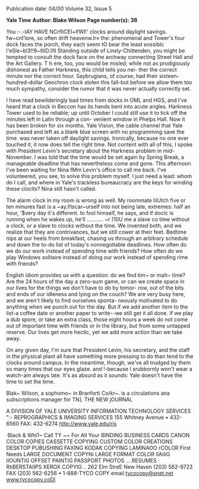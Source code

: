 Publication date: 04/00
Volume 32, Issue 5

**Yale Time**
**Author: Blake Wilson**
**Page number(s): 38**

You :-.-lAY HAVE NCrfliCEI+ifWI!' 
clocks around 
daylight savings. fw~cnl'lore, 
so often drift heavenw.lr« 
the: phenomenal and 
Tower's four dock faces 
the porch, they each seem tO 
bear the least eossiblc l'eSle~bl3!!9~llliD.I!II 
Standing outside of Linsly-Chittenden, you might be tempted to 
consult the dock face on the archway connecting Street Hall and 
the Art Gallery. T h ere, too, you would be misled; while not as 
prodigiously dishonest as Father Harkness, this child tells you nei-
ther the correct minute nor the correct hour. Saybrugians, of 
course, had their sixteen-hundred-dollar Geochron clock stolen this 
fall-but before we allow them too much sympathy, consider the 
rumor that it was never actually correctly set. 

I have read bewilderingly bad times from docks in OML and 
HGS, and I've heard that a clock in Beccon has its hands bent into 
acute angles. Harkness Tower used to be reliable; up until October 
I could still use it to tick off the minutes left in Latin through a con-
venient window in Phelps Hall. Now it has been broken for six 
months. Yale Vision, the cable channel that Yale purchased and left 
as a blank blue screen with no programming save the time. was 
never taken off daylight savings. Ironically, because no one ever 
touched it, it now does tell the right time. Not content with all of 
this, I spoke with President Levin's secretary about the Harkness 
problem in mid-November. I was told that the time would be set 
again by Spring Break, a manageable deadline that has nevertheless 
come and gone. This afternoon I've been waiting for Nina fMm 
Levin's office to call me back. I've volunteered, you see, to solve this 
problem myself. I just need a lead: whom do I call, and where in 
Yale's trackless bureaucracy are the keys for winding these cloclts? 
Nina still hasn't called. 

The alarm clock in my room is wrong as well. My roommate 
liiUtch five or ten minures fast is a 
~ay;l!lscar~urself into not being late, 
extremes: half an hour, 
'$very day it's different. 
to fool himself, he says, and if 
doclc is running when he wakes up, he'll 
........... ~r )10U 
me a slave co time without a clock, 
or a slave to clocks without the time. We invented both, and we 
realize that they are contrivances, but we still cower at their feet. 
Bedtime nips at our heels from breakfast, chasing us through an 
arbitrary schedule and down the to-do list of today's nonnegotiable 
deadlines. How often do we do our work instead of spending time 
with friends? How often do we play Windows solitaire instead of 
doing our work instead of spending rime with friends? 

English idiom provides us with a question: do we find tim~ or 
malt~ time? Are the 24 hours of the day a zero-sum game, or can we 
create space in our lives for the things we don't have to do by tomor-
row, out of the bits and ends of our idleness and lying on the couch? 
We are very busy here, and we aren't likely to find ourselves sponta-
neously motivated to do anything when we punch out for the day. 
But if we add another item to the list-a coffee date or another 
paper to write--we still get it all done. If we play a dub spore, or 
take an extra class, those eight hours a week do not come out of 
important time with friends or in the library, but from some 
untapped reserve. Our lives get more hectic, yet we add more action 
than we take away. 

On any given day, I'm sure that President Levin, his secretary, 
and the staff in the physical plant all have something more pressing 
to do than tend to the clocks around campus. In the meantime, 
though, we've all trudged by them so many times that our eyes 
glaze. and !-because I srubbornly won't wear a watch-am always 
late. It's as absurd as it sounds: Yale doesn't have the time to set the 
time. 

Blak~ Wilson, a sophomo~ in Branforti Co/kr~. is a circulations ana subscriptions manager for TN]. 
THE NEW jOURNAL 


A DIVISION OF YALE UNIVERSITY 
INFORMATION TECHNOLOGY SERVICES 
":-
REPROGRAPHICS 
& IMAGING SERVICES 
155 Whitney Avenue • 432-6560 
FAX: 432-6274 
http://www.yale.edu/ris 




·Black & Whi1~ 
Call TY ~~ 
For All Your 
BINDING 
BUSINESS CARDS 
CANON COLOR COPIES 
CASSETTE COPYING 
CUSTOM COLOR CREATIONS 
DESKTOP PUBUSHING 
FAXING 
KODAK COPYING 
LAMINAOO 
rCOLOR 
First 
Needs 
LARGE DOCUMENT COPYNi 
LARGE FORMAT COLOR 
IIAiliG 
IIOUNTIG 
OFFSET PAINTIG 
PASSPORT PHOTOS 
... RESUMES 
· 
RtiBERSTAIIPS 
XEROX COPYIG 
.. 
262 Elm StreE New Haven 
(203) 562-9723 
FAX (203) 562-6256 • 1-888-TYCO COPY 
email tycocopy@snet.net 
www.tycocopy.coDl